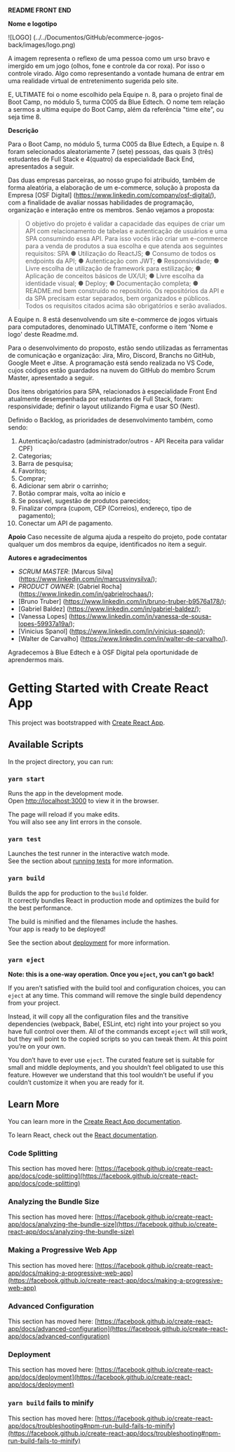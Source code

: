 **README FRONT END**

**Nome e logotipo**

![LOGO] (../../Documentos/GitHub/ecommerce-jogos-back/images/logo.png)

A imagem representa o reflexo de uma pessoa como um urso bravo e imergido em um jogo (olhos, fone e controle da cor roxa). Por isso o controle virado. Algo como representando a vontade humana de entrar em uma realidade virtual de entretenimento sugerida pelo site.

E, ULTIMATE foi o nome escolhido pela Equipe n. 8, para o projeto final de Boot Camp, no módulo 5, turma C005 da Blue Edtech. O nome tem relação a sermos a ultima equipe do Boot Camp, além da referência "time eite", ou seja time 8.

**Descrição**

Para o Boot Camp, no módulo 5, turma C005 da Blue Edtech, a Equipe n. 8 foram selecionados aleatoriamente 7 (sete) pessoas, das quais 3 (três) estudantes de Full Stack e 4(quatro) da especialidade Back End, apresentados a seguir.

Das duas empresas parceiras, ao nosso grupo foi atribuído, também de forma aleatória, a elaboração de um e-commerce, solução à proposta da Empresa [OSF Digital] (https://www.linkedin.com/company/osf-digital/), com a finalidade de avaliar nossas habilidades de programação, organização e interação entre os membros. Senão vejamos a proposta:

> O objetivo do projeto é validar a capacidade das equipes de criar um API com relacionamento de tabelas e autenticação de usuários e uma SPA consumindo essa API. Para isso vocês irão criar um e-commerce para a venda de produtos a sua escolha e que atenda aos seguintes requisitos:
> SPA
> ● Utilização do ReactJS;
> ● Consumo de todos os endpoints da API;
> ● Autenticação com JWT;
> ● Responsividade;
> ● Livre escolha de utilização de framework para estilização;
> ● Aplicação de conceitos básicos de UX/UI;
> ● Livre escolha da identidade visual;
> ● Deploy;
> ● Documentação completa;
> ● README.md bem construído no repositório.
> Os repositórios da API e da SPA precisam estar separados, bem organizados e públicos. Todos os requisitos citados acima são obrigatórios e serão avaliados.

A Equipe n. 8 está desenvolvendo um site e-commerce de jogos virtuais para computadores, denominado ULTIMATE, conforme o item 'Nome e logo' deste Readme.md.

Para o desenvolvimento do proposto, estão sendo utilizadas as ferramentas de comunicação e organização: Jira, Miro, Discord, Branchs no GitHub, Google Meet e Jitse. A programação está sendo realizada no VS Code, cujos códigos estão guardados na nuvem do GitHub do membro Scrum Master, apresentado a seguir.

Dos itens obrigatórios para SPA, relacionados à especialidade Front End atualmente desempenhada por estudantes de Full Stack, foram: responsividade; definir o layout utilizando Figma e usar SO (Nest).

Definido o Backlog, as prioridades de desenvolvimento também, como sendo:

1. Autenticação/cadastro (administrador/outros - API Receita para validar CPF)
2. Categorias;
3. Barra de pesquisa;
4. Favoritos;
5. Comprar;
6. Adicionar sem abrir o carrinho;
7. Botão comprar mais, volta ao início e
8. Se possível, sugestão de produtos parecidos;
9. Finalizar compra (cupom, CEP (Correios), endereço, tipo de pagamento);
10. Conectar um API de pagamento.

**Apoio**
Caso necessite de alguma ajuda a respeito do projeto, pode contatar qualquer um dos membros da equipe, identificados no item a seguir.

 **Autores e agradecimentos**
- *SCRUM MASTER*: [Marcus Silva] (https://www.linkedin.com/in/marcusvinysilva/);
- *PRODUCT OWNER*: [Gabriel Rocha] (https://www.linkedin.com/in/gabrielrochaas/);
- [Bruno Truber] (https://www.linkedin.com/in/bruno-truber-b9576a178/);
- [Gabriel Baldez] (https://www.linkedin.com/in/gabriel-baldez/);
- [Vanessa Lopes] (https://www.linkedin.com/in/vanessa-de-sousa-lopes-59937a19a/);
- [Vinicius Spanol] (https://www.linkedin.com/in/vinicius-spanol/);
- [Walter de Carvalho] (https://www.linkedin.com/in/walter-de-carvalho/).

Agradecemos à Blue Edtech e à OSF Digital pela oportunidade de aprendermos mais. 




# Getting Started with Create React App

This project was bootstrapped with [Create React App](https://github.com/facebook/create-react-app).

## Available Scripts

In the project directory, you can run:

### `yarn start`

Runs the app in the development mode.\
Open [http://localhost:3000](http://localhost:3000) to view it in the browser.

The page will reload if you make edits.\
You will also see any lint errors in the console.

### `yarn test`

Launches the test runner in the interactive watch mode.\
See the section about [running tests](https://facebook.github.io/create-react-app/docs/running-tests) for more information.

### `yarn build`

Builds the app for production to the `build` folder.\
It correctly bundles React in production mode and optimizes the build for the best performance.

The build is minified and the filenames include the hashes.\
Your app is ready to be deployed!

See the section about [deployment](https://facebook.github.io/create-react-app/docs/deployment) for more information.

### `yarn eject`

**Note: this is a one-way operation. Once you `eject`, you can’t go back!**

If you aren’t satisfied with the build tool and configuration choices, you can `eject` at any time. This command will remove the single build dependency from your project.

Instead, it will copy all the configuration files and the transitive dependencies (webpack, Babel, ESLint, etc) right into your project so you have full control over them. All of the commands except `eject` will still work, but they will point to the copied scripts so you can tweak them. At this point you’re on your own.

You don’t have to ever use `eject`. The curated feature set is suitable for small and middle deployments, and you shouldn’t feel obligated to use this feature. However we understand that this tool wouldn’t be useful if you couldn’t customize it when you are ready for it.

## Learn More

You can learn more in the [Create React App documentation](https://facebook.github.io/create-react-app/docs/getting-started).

To learn React, check out the [React documentation](https://reactjs.org/).

### Code Splitting

This section has moved here: [https://facebook.github.io/create-react-app/docs/code-splitting](https://facebook.github.io/create-react-app/docs/code-splitting)

### Analyzing the Bundle Size

This section has moved here: [https://facebook.github.io/create-react-app/docs/analyzing-the-bundle-size](https://facebook.github.io/create-react-app/docs/analyzing-the-bundle-size)

### Making a Progressive Web App

This section has moved here: [https://facebook.github.io/create-react-app/docs/making-a-progressive-web-app](https://facebook.github.io/create-react-app/docs/making-a-progressive-web-app)

### Advanced Configuration

This section has moved here: [https://facebook.github.io/create-react-app/docs/advanced-configuration](https://facebook.github.io/create-react-app/docs/advanced-configuration)

### Deployment

This section has moved here: [https://facebook.github.io/create-react-app/docs/deployment](https://facebook.github.io/create-react-app/docs/deployment)

### `yarn build` fails to minify

This section has moved here: [https://facebook.github.io/create-react-app/docs/troubleshooting#npm-run-build-fails-to-minify](https://facebook.github.io/create-react-app/docs/troubleshooting#npm-run-build-fails-to-minify)
